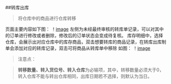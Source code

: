 ##转库出库
> 将仓库中的商品进行仓库转移

页面主要内容如下图：
！[image](./image/change-repertory-1.png)
左侧为未经最终审核的转库单记录，可以对其中的订单进行修改或者删除，修改后的订单状态会变成待复核。
库存明细中，选择仓库，会展示出对应仓库中的库存商品，双击想要转库的商品记录，在转库出库制单会添加对应的转库记录，双击可将商品从转库单中移除
如图：
！[image](./image/change-repertory-2.png)

>注意点：

>**转移数量、转入货位号、转入仓库**为必输项，其中，转移数量必须大于0，转入仓库不能与转出仓库相同，出库日期若不选择，则默认为当日。
